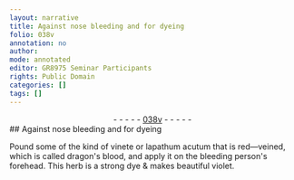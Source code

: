 ```yaml
---
layout: narrative
title: Against nose bleeding and for dyeing
folio: 038v
annotation: no
author:
mode: annotated
editor: GR8975 Seminar Participants
rights: Public Domain
categories: []
tags: []
---
```


 <div class="folio" align="center">- - - - - <a href="http://gallica.bnf.fr/ark:/12148/btv1b10500001g/f82.image" target="_blank">038v</a> - - - - - </div> 
## Against nose bleeding and for dyeing

 
Pound some of the kind of vinete or lapathum acutum that is red—veined, which is called dragon's blood, and apply it on the bleeding person's forehead. This herb is a strong dye & makes beautiful violet.
 